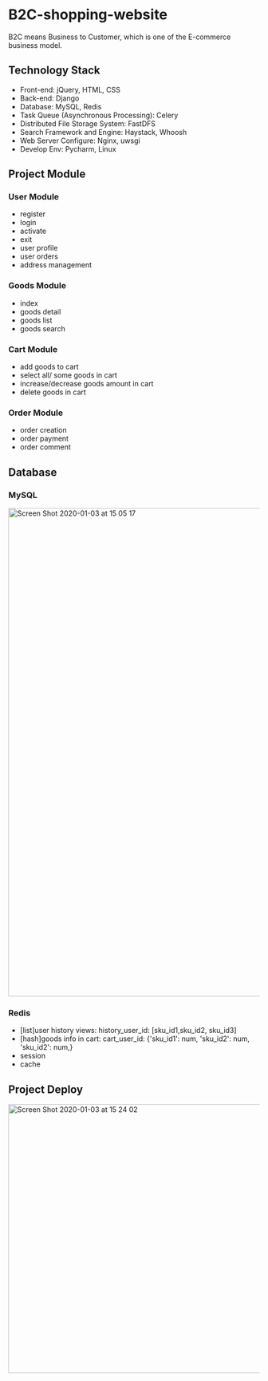 # B2C-shopping-website
B2C means Business to Customer, which is one of the E-commerce business model.

## Technology Stack
* Front-end: jQuery, HTML, CSS
* Back-end: Django
* Database: MySQL, Redis
* Task Queue (Asynchronous Processing): Celery
* Distributed File Storage System: FastDFS
* Search Framework and Engine: Haystack, Whoosh
* Web Server Configure: Nginx, uwsgi
* Develop Env: Pycharm, Linux

## Project Module
### User Module
* register
* login
* activate
* exit
* user profile 
* user orders
* address management

### Goods Module
* index
* goods detail
* goods list
* goods search

### Cart Module
* add goods to cart
* select all/ some goods in cart
* increase/decrease goods amount in cart 
* delete goods in cart

### Order Module
* order creation
* order payment
* order comment

## Database
### MySQL
<img width="979" alt="Screen Shot 2020-01-03 at 15 05 17" src="https://user-images.githubusercontent.com/43054004/71746425-ded98680-2e3a-11ea-80cb-e09620924fa6.png">

### Redis
* [list]user history views: history_user_id: [sku_id1,sku_id2, sku_id3]
* [hash]goods info in cart: cart_user_id: {'sku_id1': num, 'sku_id2': num, 'sku_id2': num,}
* session
* cache

## Project Deploy
<img width="539" alt="Screen Shot 2020-01-03 at 15 24 02" src="https://user-images.githubusercontent.com/43054004/71747223-177a5f80-2e3d-11ea-9d9e-7fd07234db27.png">
